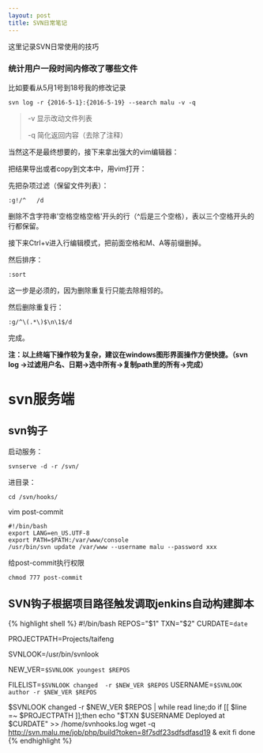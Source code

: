 ```yaml
---
layout: post
title: SVN日常笔记
---
```


这里记录SVN日常使用的技巧

### 统计用户一段时间内修改了哪些文件

比如要看从5月1号到18号我的修改记录

	svn log -r {2016-5-1}:{2016-5-19} --search malu -v -q

> -v 显示改动文件列表
> 
> -q 简化返回内容（去除了注释）

当然这不是最终想要的，接下来拿出强大的vim编辑器：

把结果导出或者copy到文本中，用vim打开：

先把杂项过滤（保留文件列表）：

	:g!/^   /d

删除不含字符串'空格空格空格'开头的行（^后是三个空格），表以三个空格开头的行都保留。

接下来Ctrl+v进入行编辑模式，把前面空格和M、A等前缀删掉。

然后排序：

	:sort

这一步是必须的，因为删除重复行只能去除相邻的。

然后删除重复行：

	:g/^\(.*\)$\n\1$/d

完成。

**注：以上终端下操作较为复杂，建议在windows图形界面操作方便快捷。（svn log ->过滤用户名、日期->选中所有->复制path里的所有->完成）**


# svn服务端

## svn钩子

启动服务：

	svnserve -d -r /svn/

进目录：

	cd /svn/hooks/


vim post-commit

	#!/bin/bash
	export LANG=en_US.UTF-8
	export PATH=$PATH:/var/www/console
	/usr/bin/svn update /var/www --username malu --password xxx

给post-commit执行权限

	chmod 777 post-commit
	
## SVN钩子根据项目路径触发调取jenkins自动构建脚本

{% highlight shell %}
#!/bin/bash
REPOS="$1"
TXN="$2"
CURDATE=`date`

PROJECTPATH=Projects/taifeng

SVNLOOK=/usr/bin/svnlook

NEW_VER=`$SVNLOOK youngest $REPOS`

FILELIST=`$SVNLOOK changed  -r $NEW_VER $REPOS`
USERNAME=`$SVNLOOK author -r $NEW_VER $REPOS`

$SVNLOOK changed  -r $NEW_VER $REPOS | while read line;do
        if [[ $line =~ $PROJECTPATH ]];then
                echo "$TXN $USERNAME Deployed at $CURDATE" >> /home/svnhooks.log
                wget -q http://svn.malu.me/job/php/build?token=8f7sdf23sdfsdfasd19 &
                exit
        fi
done
{% endhighlight %}

